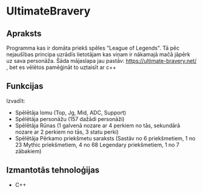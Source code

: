 # UltimateBravery

## Apraksts 
  Programma kas ir domāta priekš spēles "League of Legends". 
  Tā pēc nejaušības principa uzrādīs lietotājam kas viņam ir nākamajā mačā jāpērk uz sava personāža.
  Šāda mājaslapa jau pastāv: https://ultimate-bravery.net/ , bet es vēlētos pamēģināt to uztaisīt ar c++
  
## Funkcijas
  Izvadīt:
  - Spēlētāja lomu (Top, Jg, Mid, ADC, Support)
  - Spēlētāja personāžu (157 dažādi personāži)
  - Spēlētāja Rūnas (1 galvenā nozare ar 4 perkiem no tās, sekundārā nozare ar 2 perkiem no tās, 3 statu perki)
  - Spēlētāja Pērkamo priekšmetu saraksts (Sastāv no 6 priekšmetiem, 1 no 23 Mythic priekšmetiem, 4 no 68 Legendary priekšmetiem, 1 no 7 zābakiem)

## Izmantotās tehnoloģijas
  - C++
